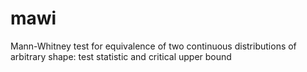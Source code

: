 # mawi
Mann-Whitney test for equivalence of two continuous distributions of arbitrary shape: test statistic and critical upper bound
